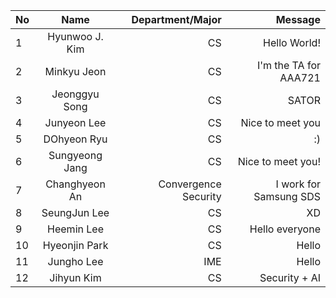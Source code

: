 | No            | Name           | Department/Major | Message           |
| ------------- |:--------------:| ----------------:|------------------:|
| 1             | Hyunwoo J. Kim | CS               | Hello World!      |
| 2             | Minkyu  Jeon   |  CS              | I'm the TA for AAA721    |
| 3             | Jeonggyu Song  | CS               | SATOR             |
| 4             | Junyeon Lee    | CS               | Nice to meet you  |
| 5             | DOhyeon Ryu    | CS               | :)                |
| 6             | Sungyeong Jang | CS               | Nice to meet you! |
| 7             | Changhyeon An  | Convergence Security | I work for Samsung SDS |
| 8             | SeungJun Lee   | CS               | XD                |
| 9             | Heemin Lee     | CS               | Hello everyone    |
| 10		        | Hyeonjin Park  | CS		            | Hello	           	|
| 11            | Jungho Lee     | IME              | Hello             |
| 12				    | Jihyun Kim	   | CS				        | Security + AI		  |
